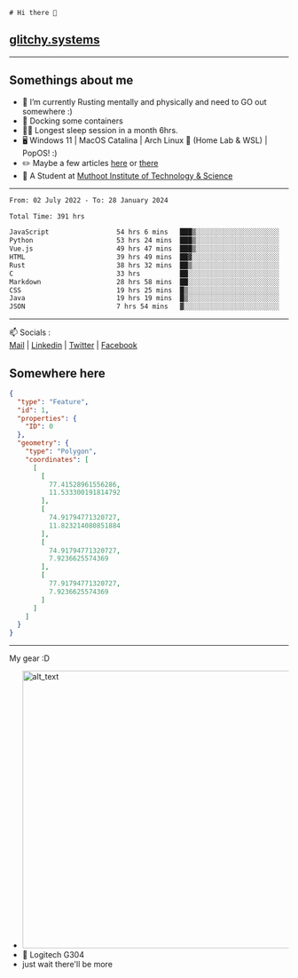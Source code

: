 ```
# Hi there 👋
```
## [glitchy.systems](https://glitchy.systems)
---

## Somethings about me



- 🌱 I’m currently Rusting mentally and physically and need to GO out somewhere :)
- 🐋 Docking some containers
- 😶‍🌫️ Longest sleep session in a month 6hrs.
- 🖥️ Windows 11 | MacOS Catalina | Arch Linux 🦩 (Home Lab & WSL) | PopOS! :)
- ✏️ Maybe a few articles [here](https://medium.com/@advaithnarayanan8) or [there](https://medium.com/@advaithnarayanan8)
- 📑 A Student at [Muthoot Institute of Technology & Science](https://mgmits.ac.in/)



---

<!--START_SECTION:waka-->

```txt
From: 02 July 2022 - To: 28 January 2024

Total Time: 391 hrs

JavaScript                 54 hrs 6 mins   ███▒░░░░░░░░░░░░░░░░░░░░░   13.84 %
Python                     53 hrs 24 mins  ███▒░░░░░░░░░░░░░░░░░░░░░   13.66 %
Vue.js                     49 hrs 47 mins  ███▒░░░░░░░░░░░░░░░░░░░░░   12.74 %
HTML                       39 hrs 49 mins  ██▓░░░░░░░░░░░░░░░░░░░░░░   10.18 %
Rust                       38 hrs 32 mins  ██▒░░░░░░░░░░░░░░░░░░░░░░   09.86 %
C                          33 hrs          ██░░░░░░░░░░░░░░░░░░░░░░░   08.44 %
Markdown                   28 hrs 58 mins  ██░░░░░░░░░░░░░░░░░░░░░░░   07.41 %
CSS                        19 hrs 25 mins  █▒░░░░░░░░░░░░░░░░░░░░░░░   04.97 %
Java                       19 hrs 19 mins  █▒░░░░░░░░░░░░░░░░░░░░░░░   04.94 %
JSON                       7 hrs 54 mins   ▓░░░░░░░░░░░░░░░░░░░░░░░░   02.02 %
```

<!--END_SECTION:waka-->

---

📫 Socials :<br>
[Mail](mailto:advaithnarayanan8@gmail.com) | [Linkedin](https://www.linkedin.com/in/advaith-narayanan-a72152214/) | [Twitter](https://twitter.com/advaithnarayan) | [Facebook](https://screenmessage.com/qinq)

## Somewhere here

```geojson
{
  "type": "Feature",
  "id": 1,
  "properties": {
    "ID": 0
  },
  "geometry": {
    "type": "Polygon",
    "coordinates": [
      [
        [
          77.41528961556286,
          11.533300191814792
        ],
        [
          74.91794771320727,
          11.823214080851884
        ],
        [
          74.91794771320727,
          7.9236625574369
        ],
        [
          77.91794771320727,
          7.9236625574369
        ]
      ]
    ]
  }
}
```


--- 
My gear :D

- [<img alt="alt_text" width="500px" src="https://valid.x86.fr/cache/banner/xv24bv-6.png" />](https://valid.x86.fr/xv24bv)
- 🐁 Logitech G304
- just wait there'll be more

